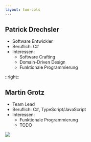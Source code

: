 ```yaml
---
layout: two-cols
---
```


## Patrick Drechsler

- Software Entwickler
- Beruflich: C#
- Interessen:
    - Software Crafting
    - Domain-Driven Design
    - Funktionale Programmierung

::right::

## Martin Grotz

- Team Lead
- Beruflich: C#, TypeScript/JavaScript
- Interessen:
    - Funktionale Programmierung
    - TODO


<img
  class="absolute bottom-10 right-50 w-50"
  src="/images/logo-magdeburger-devdays-2023.png"
/>
